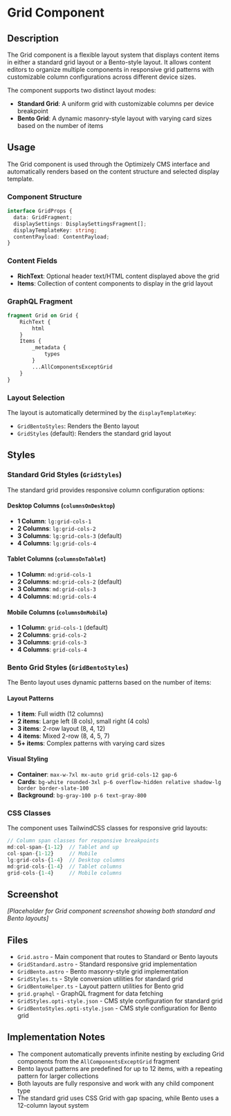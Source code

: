 # Grid Component

## Description

The Grid component is a flexible layout system that displays content items in either a standard grid layout or a Bento-style layout. It allows content editors to organize multiple components in responsive grid patterns with customizable column configurations across different device sizes.

The component supports two distinct layout modes:
- **Standard Grid**: A uniform grid with customizable columns per device breakpoint
- **Bento Grid**: A dynamic masonry-style layout with varying card sizes based on the number of items

## Usage

The Grid component is used through the Optimizely CMS interface and automatically renders based on the content structure and selected display template.

### Component Structure

```typescript
interface GridProps {
  data: GridFragment;
  displaySettings: DisplaySettingsFragment[];
  displayTemplateKey: string;
  contentPayload: ContentPayload;
}
```

### Content Fields

- **RichText**: Optional header text/HTML content displayed above the grid
- **Items**: Collection of content components to display in the grid layout

### GraphQL Fragment

```graphql
fragment Grid on Grid {
    RichText {
        html
    }
    Items {
        _metadata {
            types
        }
        ...AllComponentsExceptGrid
    }
}
```

### Layout Selection

The layout is automatically determined by the `displayTemplateKey`:
- `GridBentoStyles`: Renders the Bento layout
- `GridStyles` (default): Renders the standard grid layout

## Styles

### Standard Grid Styles (`GridStyles`)

The standard grid provides responsive column configuration options:

#### Desktop Columns (`columnsOnDesktop`)
- **1 Column**: `lg:grid-cols-1`
- **2 Columns**: `lg:grid-cols-2` 
- **3 Columns**: `lg:grid-cols-3` (default)
- **4 Columns**: `lg:grid-cols-4`

#### Tablet Columns (`columnsOnTablet`)
- **1 Column**: `md:grid-cols-1`
- **2 Columns**: `md:grid-cols-2` (default)
- **3 Columns**: `md:grid-cols-3`
- **4 Columns**: `md:grid-cols-4`

#### Mobile Columns (`columnsOnMobile`)
- **1 Column**: `grid-cols-1` (default)
- **2 Columns**: `grid-cols-2`
- **3 Columns**: `grid-cols-3`
- **4 Columns**: `grid-cols-4`

### Bento Grid Styles (`GridBentoStyles`)

The Bento layout uses dynamic patterns based on the number of items:

#### Layout Patterns
- **1 item**: Full width (12 columns)
- **2 items**: Large left (8 cols), small right (4 cols)
- **3 items**: 2-row layout (8, 4, 12)
- **4 items**: Mixed 2-row (8, 4, 5, 7)
- **5+ items**: Complex patterns with varying card sizes

#### Visual Styling
- **Container**: `max-w-7xl mx-auto grid grid-cols-12 gap-6`
- **Cards**: `bg-white rounded-3xl p-6 overflow-hidden relative shadow-lg border border-slate-100`
- **Background**: `bg-gray-100 p-6 text-gray-800`

### CSS Classes

The component uses TailwindCSS classes for responsive grid layouts:

```typescript
// Column span classes for responsive breakpoints
md:col-span-{1-12}  // Tablet and up
col-span-{1-12}     // Mobile
lg:grid-cols-{1-4}  // Desktop columns
md:grid-cols-{1-4}  // Tablet columns
grid-cols-{1-4}     // Mobile columns
```

## Screenshot

*[Placeholder for Grid component screenshot showing both standard and Bento layouts]*

## Files

- `Grid.astro` - Main component that routes to Standard or Bento layouts
- `GridStandard.astro` - Standard responsive grid implementation
- `GridBento.astro` - Bento masonry-style grid implementation
- `GridStyles.ts` - Style conversion utilities for standard grid
- `GridBentoHelper.ts` - Layout pattern utilities for Bento grid
- `grid.graphql` - GraphQL fragment for data fetching
- `GridStyles.opti-style.json` - CMS style configuration for standard grid
- `GridBentoStyles.opti-style.json` - CMS style configuration for Bento grid

## Implementation Notes

- The component automatically prevents infinite nesting by excluding Grid components from the `AllComponentsExceptGrid` fragment
- Bento layout patterns are predefined for up to 12 items, with a repeating pattern for larger collections
- Both layouts are fully responsive and work with any child component type
- The standard grid uses CSS Grid with gap spacing, while Bento uses a 12-column layout system